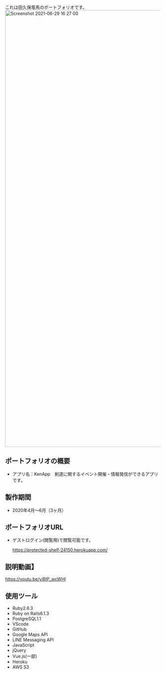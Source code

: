 これは田久保竜馬のポートフォリオです。
<img width="1410" alt="Screenshot 2021-06-29 16 27 00" src="https://user-images.githubusercontent.com/58469036/123755452-ddd1ca00-d8f6-11eb-8a6d-a58bd8bb3477.png">

## ポートフォリオの概要
* アプリ名：KenApp　剣道に関するイベント開催・情報発信ができるアプリです。
## 製作期間
* 2020年4月〜6月（3ヶ月）
## ポートフォリオURL
* ゲストログイン(閲覧用)で閲覧可能です。

  https://protected-shelf-24150.herokuapp.com/
## 説明動画】
  https://youtu.be/yiBlP_wcWHI

## 使用ツール
* Ruby2.6.3
* Ruby on Rails6.1.3
* PostgreSQL1.1
* VScode
* GitHub
* Google Maps API
* LINE Messaging API
* JavaScript
* jQuery
* Vue.js(一部)
* Heroku
* AWS S3
